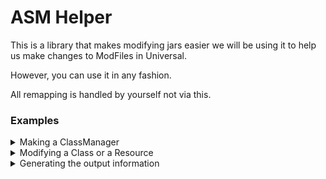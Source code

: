 # ASM Helper

This is a library that makes modifying jars easier we will be using it to help us make changes to ModFiles in Universal.

However, you can use it in any fashion.

All remapping is handled by yourself not via this.

### Examples

<details>

<summary>Making a ClassManager</summary>

```java
import com.universal.asm.manager.ClassManager;

public static void main(String[] args) {
    ClassManager classManager = new ClassManager();
}
```

</details>

<details>

<summary>Modifying a Class or a Resource</summary>

```java
import com.universal.asm.changes.IClassChange;
import com.universal.asm.changes.IResourceChange;
import com.universal.asm.manager.ClassManager;

import java.io.File;
import java.util.Random;


public static void main(String[] args) {
    ClassManager classManager = new ClassManager();

    File file = new File("RandomFile.jar");

    classManager.readJarFile(file);
    
    IClassChange[] classChanges = new IClassChange[] {
            classNode -> {
                classNode.name = "Example" + new Random().nextInt(1000);

                return classNode;
            }
    };

    IResourceChange[] resourceChanges = new IResourceChange[] {
            (name, bytes) -> {
                if (name.equalsIgnoreCase("META-INF/MANIFEST.MF")) {
                    // then modify information in here using the bytes
                }
                return new ResourceFile(name, bytes);
            }
    };

    classManager.applyChanges(classChanges, resourceChanges);
}
```

</details>

<details>

<summary>Generating the output information</summary>

```java
import com.universal.asm.changes.IClassChange;
import com.universal.asm.changes.IResourceChange;
import com.universal.asm.file.IOutputFile;
import com.universal.asm.manager.ClassManager;

import java.io.File;
import java.util.Random;

public static void main(String[] args) {
    ClassManager classManager = new ClassManager();
    File file = new File("RandomFile.jar");
    
    classManager.readJarFile(file);

    IClassChange[] classChanges = new IClassChange[] {
            classNode -> {
                classNode.name = "Example" + new Random().nextInt(1000);

                return classNode;
            }
    };

    IResourceChange[] resourceChanges = new IResourceChange[] {
            (name, bytes) -> {
                if (name.equalsIgnoreCase("META-INF/MANIFEST.MF")) {
                    // then modify information in here using the bytes
                }
                return new ResourceFile(name, bytes);
            }
    };

    classManager.applyChanges(classChanges, resourceChanges);
    
    IOutputFile outputFile = classManager.outputFile(); // this is it yes i know
}
```

</details>
